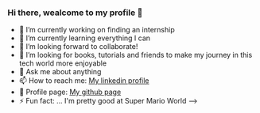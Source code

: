 ### Hi there, wealcome to my profile 👋

- 🔭 I’m currently working on finding an internship
- 🌱 I’m currently learning everything I can
- 👯 I’m looking forward to collaborate!
- 🤔 I’m looking for books, tutorials and friends to make my journey in this tech world more enjoyable 
- 💬 Ask me about anything
- 📫 How to reach me: [My linkedin profile](https://www.linkedin.com/in/tomazellifelipe/)
- :panda_face: Profile page: [My github page](https://tomazellifelipe.github.io/)
- ⚡ Fun fact: ... I'm pretty good at Super Mario World
-->
